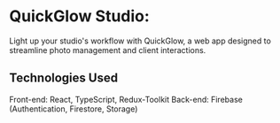 # QuickGlow Studio:

Light up your studio's workflow with QuickGlow, a web app designed to streamline photo management and client interactions.

## Technologies Used

Front-end: React, TypeScript, Redux-Toolkit
Back-end: Firebase (Authentication, Firestore, Storage)
